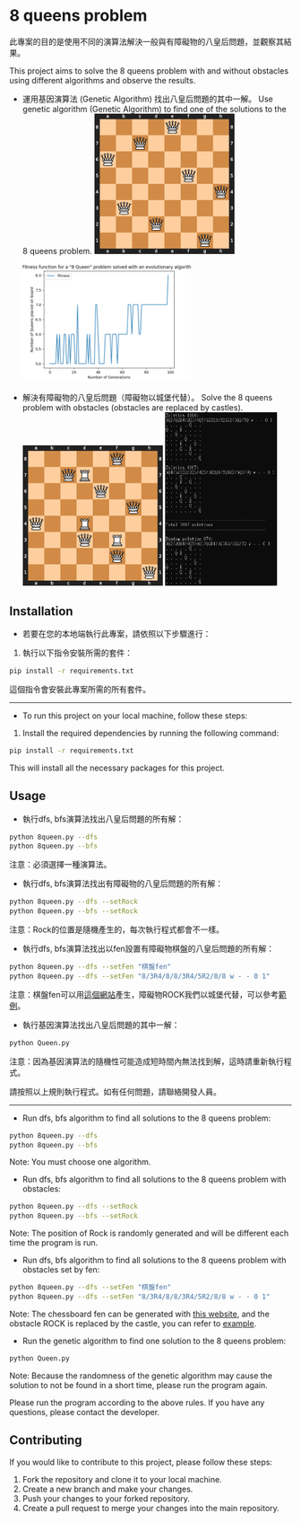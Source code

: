 # 8 queens problem

此專案的目的是使用不同的演算法解決一般與有障礙物的八皇后問題，並觀察其結果。

This project aims to solve the 8 queens problem with and without obstacles using different algorithms and observe the results.

+ 運用基因演算法 (Genetic Algorithm) 找出八皇后問題的其中一解。
Use genetic algorithm (Genetic Algorithm) to find one of the solutions to the 8 queens problem.
<img src="https://github.com/tana0101/8-queen-problem/blob/main/src/c_1.png?raw=true" alt="Image" style="width:250px;"> <img src="https://github.com/tana0101/8-queen-problem/blob/main/src/c_2.png?raw=true" alt="Image" style="width:300px;">

+ 解決有障礙物的八皇后問題（障礙物以城堡代替）。
Solve the 8 queens problem with obstacles (obstacles are replaced by castles).
<img src="https://github.com/tana0101/8-queen-problem/blob/main/src/c_3.png?raw=true" alt="Image" style="width:250px;"> <img src="https://github.com/tana0101/8-queen-problem/blob/main/src/c_4.png?raw=true" alt="Image" style="width:200px;">


## Installation

+ 若要在您的本地端執行此專案，請依照以下步驟進行：

1. 執行以下指令安裝所需的套件：
```bash
pip install -r requirements.txt
```
這個指令會安裝此專案所需的所有套件。

<hr>

+ To run this project on your local machine, follow these steps:

1. Install the required dependencies by running the following command:
```bash
pip install -r requirements.txt
```
This will install all the necessary packages for this project.

## Usage

+ 執行dfs, bfs演算法找出八皇后問題的所有解：
```bash
python 8queen.py --dfs
python 8queen.py --bfs
```
注意：必須選擇一種演算法。

+ 執行dfs, bfs演算法找出有障礙物的八皇后問題的所有解：
```bash
python 8queen.py --dfs --setRock
python 8queen.py --bfs --setRock
```
注意：Rock的位置是隨機產生的，每次執行程式都會不一樣。

+ 執行dfs, bfs演算法找出以fen設置有障礙物棋盤的八皇后問題的所有解：
```bash
python 8queen.py --dfs --setFen "棋盤fen"
python 8queen.py --dfs --setFen "8/3R4/8/8/3R4/5R2/8/8 w - - 0 1"
```
注意：棋盤fen可以用[這個網站](https://lichess.org/editor)產生，障礙物ROCK我們以城堡代替，可以參考[範例](https://lichess.org/editor/8/3R4/8/8/3R4/5R2/8/8_w_-_-_0_1?color=white)。

+ 執行基因演算法找出八皇后問題的其中一解：
```bash
python Queen.py
```
注意：因為基因演算法的隨機性可能造成短時間內無法找到解，這時請重新執行程式。

請按照以上規則執行程式。如有任何問題，請聯絡開發人員。

<hr>

+ Run dfs, bfs algorithm to find all solutions to the 8 queens problem:
```bash
python 8queen.py --dfs
python 8queen.py --bfs
```
Note: You must choose one algorithm.

+ Run dfs, bfs algorithm to find all solutions to the 8 queens problem with obstacles:
```bash
python 8queen.py --dfs --setRock
python 8queen.py --bfs --setRock
```
Note: The position of Rock is randomly generated and will be different each time the program is run.        

+ Run dfs, bfs algorithm to find all solutions to the 8 queens problem with obstacles set by fen:
```bash
python 8queen.py --dfs --setFen "棋盤fen"
python 8queen.py --dfs --setFen "8/3R4/8/8/3R4/5R2/8/8 w - - 0 1"
```
Note: The chessboard fen can be generated with [this website](https://lichess.org/editor), and the obstacle ROCK is replaced by the castle, you can refer to [example](https://lichess.org/editor/8/3R4/8/8/3R4/5R2/8/8_w_-_-_0_1?color=white).

+ Run the genetic algorithm to find one solution to the 8 queens problem:
```bash
python Queen.py
```

Note: Because the randomness of the genetic algorithm may cause the solution to not be found in a short time, please run the program again.

Please run the program according to the above rules. If you have any questions, please contact the developer.



## Contributing

If you would like to contribute to this project, please follow these steps:

1. Fork the repository and clone it to your local machine.
2. Create a new branch and make your changes.
3. Push your changes to your forked repository.
4. Create a pull request to merge your changes into the main repository.
